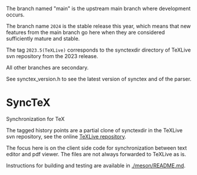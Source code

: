 The branch named "main" is the upstream main branch where development occurs.

The branch name `2024` is the stable release this year, which means that new features from the main branch go here when they are considered sufficiently mature and stable.

The tag  `2023.5(TeXLive)` corresponds to the synctexdir directory of TeXLive svn repository from the 2023 release.

All other branches are secondary.

See synctex_version.h to see the latest version of synctex and of the parser.

# SyncTeX

Synchronization for TeX

The tagged history points are a partial clone of synctexdir in the TeXLive svn repository, see the online [TeXLive repository](http://www.tug.org/svn/texlive/trunk/Build/source/texk/web2c/synctexdir/).

The focus here is on the client side code for synchronization between text editor and pdf viewer. The files are not always forwarded to TeXLive as is.

Instructions for building and testing are available in [./meson/README.md](https://github.com/jlaurens/synctex/blob/main/meson/README.md).
